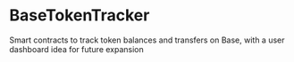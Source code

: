 # BaseTokenTracker
Smart contracts to track token balances and transfers on Base, with a user dashboard idea for future expansion

